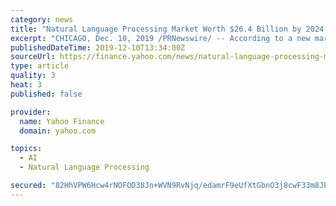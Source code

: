 ```yaml
---
category: news
title: "Natural Language Processing Market Worth $26.4 Billion by 2024 - Exclusive Report by MarketsandMarkets™"
excerpt: "CHICAGO, Dec. 10, 2019 /PRNewswire/ -- According to a new market research report \"Natural Language Processing Market by Component, Deployment Mode, Organization Size, Type, Application (Sentiment Analysis and Text Classification), Vertical (Healthcare and ..."
publishedDateTime: 2019-12-10T13:34:00Z
sourceUrl: https://finance.yahoo.com/news/natural-language-processing-market-worth-133000426.html
type: article
quality: 3
heat: 3
published: false

provider:
  name: Yahoo Finance
  domain: yahoo.com

topics:
  - AI
  - Natural Language Processing

secured: "82HhVPW6Hcw4rNOFOD38Jn+WVN9RvNjq/edamrF9eUfXtGbnO3j8cwF33m8JP7gOEYI2cubLVLZ/vm142gvGk8QL+n0Otg73QwVOp5FK8imcEZHDnh6eP1m9lyWFEE7R6K6Ek+lvCjQu0gLA8n3OekKZf2XO6/9GIH4exhFqgcC1lYgIHHX/HU59SdmM/xWS8xR7FR5YxKQH+DcJHni3f1M0ks8UeTif1BpXLMRPeYDR05mbzhd/4eu7KwVG2EDt2o/JnHIgnw6diIO5ZwagDQ==;v9b/X1jamI7uI7c2An4NmQ=="
---
```


